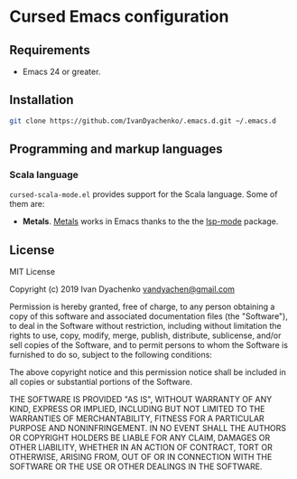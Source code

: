 # Cursed Emacs configuration

## Requirements

- Emacs 24 or greater.

## Installation

```bash
git clone https://github.com/IvanDyachenko/.emacs.d.git ~/.emacs.d
```

## Programming and markup languages

### Scala language

`cursed-scala-mode.el` provides support for the Scala language. Some of them are:

  - **Metals**. [Metals](https://scalameta.org/metals/) works in Emacs thanks to the the [lsp-mode](https://github.com/emacs-lsp/lsp-mode) package.

## License

MIT License

Copyright (c) 2019 Ivan Dyachenko <vandyachen@gmail.com>

Permission is hereby granted, free of charge, to any person obtaining a copy
of this software and associated documentation files (the "Software"), to deal
in the Software without restriction, including without limitation the rights
to use, copy, modify, merge, publish, distribute, sublicense, and/or sell
copies of the Software, and to permit persons to whom the Software is
furnished to do so, subject to the following conditions:

The above copyright notice and this permission notice shall be included in all
copies or substantial portions of the Software.

THE SOFTWARE IS PROVIDED "AS IS", WITHOUT WARRANTY OF ANY KIND, EXPRESS OR
IMPLIED, INCLUDING BUT NOT LIMITED TO THE WARRANTIES OF MERCHANTABILITY,
FITNESS FOR A PARTICULAR PURPOSE AND NONINFRINGEMENT. IN NO EVENT SHALL THE
AUTHORS OR COPYRIGHT HOLDERS BE LIABLE FOR ANY CLAIM, DAMAGES OR OTHER
LIABILITY, WHETHER IN AN ACTION OF CONTRACT, TORT OR OTHERWISE, ARISING FROM,
OUT OF OR IN CONNECTION WITH THE SOFTWARE OR THE USE OR OTHER DEALINGS IN THE
SOFTWARE.
